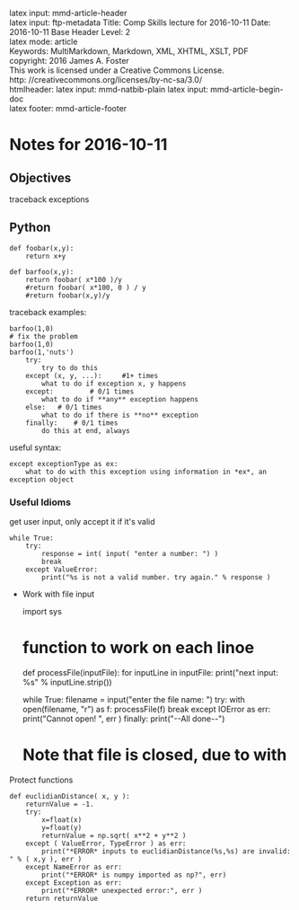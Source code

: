 latex input:	mmd-article-header  
latex input:	ftp-metadata 
Title:	Comp Skills lecture for 2016-10-11
Date:	2016-10-11
Base Header Level:	2  
latex mode:	article  
Keywords:	MultiMarkdown, Markdown, XML, XHTML, XSLT, PDF   
copyright:	2016 James A. Foster  
	This work is licensed under a Creative Commons License.  
	http:	//creativecommons.org/licenses/by-nc-sa/3.0/  
htmlheader:	<script type="text/javascript" src="http://cdn.mathjax.org/mathjax/latest/MathJax.js?config=TeX-AMS-MML_HTMLorMML"></script>
latex input:	mmd-natbib-plain
latex input:	mmd-article-begin-doc  
latex footer:	mmd-article-footer  

# Notes for 2016-10-11 #
## Objectives ##
traceback
exceptions

## Python ##

	def foobar(x,y):
		return x+y

	def barfoo(x,y):
		return foobar( x*100 )/y
		#return foobar( x*100, 0 ) / y
		#return foobar(x,y)/y

traceback examples:

	barfoo(1,0)
	# fix the problem
	barfoo(1,0)
	barfoo(1,'nuts')
		try:
			try to do this
		except (x, y, ...): 	#1+ times
			what to do if exception x, y happens 
		except:			# 0/1 times
			what to do if **any** exception happens
		else:	# 0/1 times
			what to do if there is **no** exception
		finally:	# 0/1 times
			do this at end, always

useful syntax:

	except exceptionType as ex:
		what to do with this exception using information in *ex*, an exception object

### Useful Idioms ###
get user input, only accept it if it's valid

	while True:
		try: 
			response = int( input( "enter a number: ") )
			break
		except ValueError:
			print("%s is not a valid number. try again." % response )

* Work with file input

	import sys

	# function to work on each linoe
	def processFile(inputFile):
		for inputLine in inputFile:
			print("next input: %s" % inputLine.strip())
	
	while True:
		filename = input("enter the file name: ")
		try:
			with open(filename, "r") as f:
				processFile(f)
			break
		except IOError as err:
			print("Cannot open! ", err )
		finally:
			print("--All done--")

	# Note that file is closed, due to with

Protect functions

	def euclidianDistance( x, y ):
		returnValue = -1.
		try:
			x=float(x)
			y=float(y)
			returnValue = np.sqrt( x**2 + y**2 )
		except ( ValueError, TypeError ) as err:
			print("*ERROR* inputs to euclidianDistance(%s,%s) are invalid: " % ( x,y ), err )
		except NameError as err:
			print("*ERROR* is numpy imported as np?", err)
		except Exception as err:
			print("*ERROR* unexpected error:", err )
		return returnValue